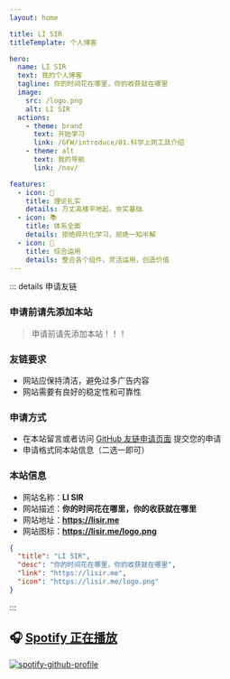 ```yaml
---
layout: home

title: LI SIR
titleTemplate: 个人博客

hero: 
  name: LI SIR
  text: 我的个人博客
  tagline: 你的时间花在哪里，你的收获就在哪里
  image:
    src: /logo.png
    alt: LI SIR
  actions:
    - theme: brand
      text: 开始学习
      link: /GFW/introduce/01.科学上网工具介绍
    - theme: alt
      text: 我的导航
      link: /nav/

features: 
  - icon: 📝
    title: 理论扎实
    details: 万丈高楼平地起，夯实基础
  - icon: 📚
    title: 体系全面
    details: 拒绝碎片化学习，拒绝一知半解
  - icon: 📜
    title: 综合运用
    details: 整合各个组件，灵活运用，创造价值
---
```

<confetti />
<HomeUnderline />

<script setup>
import MFriends from './home/MFriends.vue'
</script>

<ClientOnly>
  <MFriends/>
</ClientOnly>

::: details 申请友链

### 申请前请先添加本站

> 申请前请先添加本站！！！

### 友链要求

- 网站应保持清洁，避免过多广告内容
- 网站需要有良好的稳定性和可靠性

### 申请方式

- 在本站留言或者访问 [GitHub 友链申请页面](https://github.com/wkwbk/wkwbk.github.io/issues/1) 提交您的申请
- 申请格式同本站信息（二选一即可）

### 本站信息

- 网站名称：**LI SIR**
- 网站描述：**你的时间花在哪里，你的收获就在哪里**
- 网站地址：**<https://lisir.me>**
- 网站图标：**<https://lisir.me/logo.png>**

```json
{
  "title": "LI SIR",
  "desc": "你的时间花在哪里，你的收获就在哪里",
  "link": "https://lisir.me",
  "icon": "https://lisir.me/logo.png"
}
```

:::

## 🎧 [**Spotify 正在播放**](https://open.spotify.com/user/31s4ftvnfnus65uynvxmxu7rkfom)

[![spotify-github-profile](https://spotify-github-profile.kittinanx.com/api/view?uid=31s4ftvnfnus65uynvxmxu7rkfom&cover_image=true&theme=default&show_offline=true&background_color=121212&interchange=true&bar_color_cover=true)](https://spotify-github-profile.kittinanx.com/api/view?uid=31s4ftvnfnus65uynvxmxu7rkfom&redirect=true)
